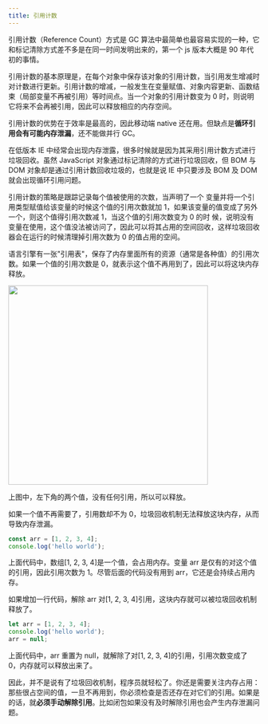 ```yaml
---
title: 引用计数
---
```


引用计数（Reference Count）方式是 GC 算法中最简单也最容易实现的一种，它和标记清除方式差不多是在同一时间发明出来的，第一个 js 版本大概是 90 年代初的事情。

引用计数的基本原理是，在每个对象中保存该对象的引用计数，当引用发生增减时对计数进行更新。引用计数的增减，一般发生在变量赋值、对象内容更新、函数结束（局部变量不再被引用）等时间点。当一个对象的引用计数变为 0 时，则说明它将来不会再被引用，因此可以释放相应的内存空间。

引用计数的优势在于效率是最高的，因此移动端 native 还在用。但缺点是**循环引用会有可能内存泄漏**，还不能做并行 GC。

在低版本 IE 中经常会出现内存泄露，很多时候就是因为其采用引用计数方式进行垃圾回收。虽然 JavaScript 对象通过标记清除的方式进行垃圾回收，但 BOM 与 DOM 对象却是通过引用计数回收垃圾的，也就是说 IE 中只要涉及 BOM 及 DOM 就会出现循环引用问题。

引用计数的策略是跟踪记录每个值被使用的次数，当声明了一个 变量并将一个引用类型赋值给该变量的时候这个值的引用次数就加 1，如果该变量的值变成了另外一个，则这个值得引用次数减 1，当这个值的引用次数变为 0 的时 候，说明没有变量在使用，这个值没法被访问了，因此可以将其占用的空间回收，这样垃圾回收器会在运行的时候清理掉引用次数为 0 的值占用的空间。

语言引擎有一张"引用表"，保存了内存里面所有的资源（通常是各种值）的引用次数。如果一个值的引用次数是 0，就表示这个值不再用到了，因此可以将这块内存释放。

<Img src='https://cosmos-x.oss-cn-hangzhou.aliyuncs.com/jEdPCn.jpg' width="400"/>

上图中，左下角的两个值，没有任何引用，所以可以释放。

如果一个值不再需要了，引用数却不为 0，垃圾回收机制无法释放这块内存，从而导致内存泄漏。

```js
const arr = [1, 2, 3, 4];
console.log('hello world');
```

上面代码中，数组[1, 2, 3, 4]是一个值，会占用内存。变量 arr 是仅有的对这个值的引用，因此引用次数为 1。尽管后面的代码没有用到 arr，它还是会持续占用内存。

如果增加一行代码，解除 arr 对[1, 2, 3, 4]引用，这块内存就可以被垃圾回收机制释放了。

```js
let arr = [1, 2, 3, 4];
console.log('hello world');
arr = null;
```

上面代码中，arr 重置为 null，就解除了对[1, 2, 3, 4]的引用，引用次数变成了 0，内存就可以释放出来了。

因此，并不是说有了垃圾回收机制，程序员就轻松了。你还是需要关注内存占用：那些很占空间的值，一旦不再用到，你必须检查是否还存在对它们的引用。如果是的话，就**必须手动解除引用**。比如闭包如果没有及时解除引用也会产生内存泄漏问题。
